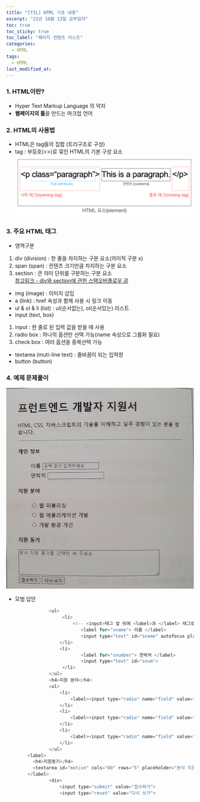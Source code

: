 ```yaml
---
title: "[TIL] HTML 기초 내용"
excerpt: "21년 10월 13일 공부일지"
toc: true
toc_sticky: true
toc_label: "페이지 컨텐츠 리스트"
categories:
  - HTML
tags:
  - HTML
last_modified_at:
---
```


### **1. HTML이란?**

- Hyper Text Markup Language 의 약자
- **웹페이지의 틀**을 만드는 마크업 언어

### **2. HTML의 사용법**

- HTML은 tag들의 집합 (트리구조로 구성)
- tag : 부등호(<>)로 묶인 HTML의 기본 구성 요소
  ![](./images/2021-10-13-image.png)

### **3. 주요 HTML 태그**

- 영역구분

1. div (division) : 한 줄을 차지하는 구분 요소(의미적 구분 x)
2. span (span) : 컨텐츠 크기만큼 차지하는 구분 요소
3. section : 큰 의미 단위를 구분하는 구분 요소  
   [참고링크 - div와 section에 관한 스택오버플로우 글](https://stackoverflow.com/questions/6939864/what-is-the-difference-between-section-and-div/6941170#6941170)

- img (image) : 이미지 삽입
- a (link) : href 속성과 함께 사용 시 링크 이동
- ul & ol & li (list) : ul(순서없는), ol(순서있는) 리스트
- input (text, box)

1. input : 한 줄로 된 입력 값을 받을 때 사용
2. radio box : 하나의 옵션만 선택 가능(name 속성으로 그룹화 필요)
3. check box : 여러 옵션을 중복선택 가능

- textarea (muti-line text) : 줄바꿈이 되는 입력창
- button (button)

### **4. 예제 문제풀이**

![](./images/2021-10-13-image2.jpeg)

- 모범 답안

```javascript
				<ul>
					 <li>
						 <!-- <input>태그 앞 뒤에 <label>과 </label> 태그로 묶어도 됩니다 -->
							<label for="sname"> 이름 </label>
							<input type="text" id="sname" autofocus placeholder="공백없이 입력하세요">
					</li>
					<li>
							<label for="snumber"> 연락처 </label>
							<input type="text" id="snum">
					 </li>
				</ul>
				<h4>지원 분야</h4>
				<ul>
					<li>
						<label><input type="radio" name="field" value="an"> 웹 퍼블리싱</label>
					</li>
					<li>
						<label><input type="radio" name="field" value="pd"> 웹 애플리케이션 개발</label>
					</li>
					<li>
						<label><input type="radio" name="field" value="eng"> 개발 환경 개선</label>
					</li>
				</ul>
        <label>
          <h4>지원동기</h4>
          <textarea id="motive" cols="60" rows="5" placeholder="본사 지원 동기를 간략히 써 주세요."></textarea>
        </label>
				<div>
					<input type="submit" value="접수하기">
					<input type="reset" value="다시 쓰기">

```
